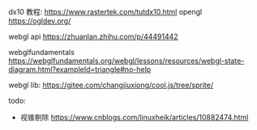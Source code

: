 dx10 教程: https://www.rastertek.com/tutdx10.html
opengl https://ogldev.org/

webgl api https://zhuanlan.zhihu.com/p/44491442

webglfundamentals https://webglfundamentals.org/webgl/lessons/resources/webgl-state-diagram.html?exampleId=triangle#no-help

webgl lib: https://gitee.com/changjiuxiong/cool.js/tree/sprite/

todo:
- 视锥剔除 https://www.cnblogs.com/linuxheik/articles/10882474.html

